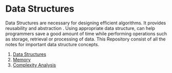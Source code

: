 # Data Structures
Data Structures are necessary for designing efficient algorithms. It provides reusability and abstraction . Using appropriate data structure, can help programmers save a good amount of time while performing operations such as storage, retrieval or processing of data. This Repository consist of all the notes for important data structure concepts. 

1. [Data Structures](https://github.com/Harini-Pavithra/Data-Structures/blob/main/1.Data_Structures.md)
2. [Memory](https://github.com/Harini-Pavithra/Data-Structures/blob/main/2.%20Memory.md)
3. [Complexity Analysis]()

